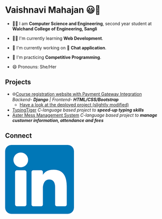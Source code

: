 # Vaishnavi Mahajan :smiley::wave:

- :woman_student: I am **Computer Science and Engineering**, second year student at **Walchand College of Engineering, Sangli**

- :woman_technologist: I'm currently learning **Web Development**.

- :construction: I'm currently working on :handshake: **Chat application**.

- :repeat: I'm practicing **Competitive Programming**.

- 😄 Pronouns: She/Her

## Projects
- :globe_with_meridians:[Course registration website with Payment Gateway Integration](https://github.com/Teknath-jha/WCECourses) _Backend- **Django** | Frontend- **HTML/CSS/Bootstrap**_
  - [Have a look at the deployed project (slightly modified)](https://wce-valueadded.herokuapp.com/)
- [TypingTiger](https://github.com/VaishnaviM411/TypingTiger) _C-language based project to **speed-up typing skills**_
- [Aster Mess Management System](https://github.com/VaishnaviM411/AsterMessManagement) _C-language based project to **manage customer information, attendance and fees**_

## Connect
[![](linkedin.png)](http://www.linkedin.com/in/vaishnavi-mahajan-a191121a5)


